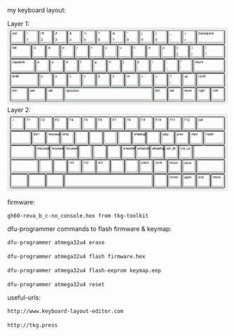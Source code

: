 my keyboard layout:

Layer 1:
    ![Layer 1](https://github.com/z5n0w/gh60/raw/master/L1.png)
Layer 2:
    ![Layer 2](https://github.com/z5n0w/gh60/raw/master/L2.png)

firmware:

    gh60-reva_b_c-no_console.hex from tkg-toolkit

dfu-programmer commands to flash firmware & keymap:

    dfu-programmer atmega32u4 erase
    
    dfu-programmer atmega32u4 flash firmware.hex
    
    dfu-programmer atmega32u4 flash-eeprom keymap.eep
    
    dfu-programmer atmega32u4 reset

useful-urls:

    http://www.keyboard-layout-editor.com
    
    http://tkg.press

